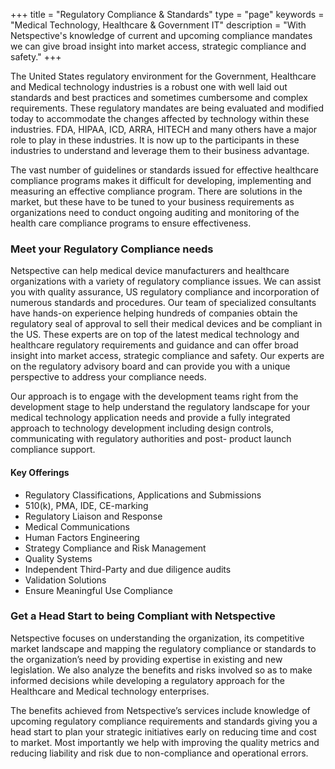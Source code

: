 +++
title = "Regulatory Compliance & Standards"
type  = "page"
keywords = "Medical Technology, Healthcare & Government IT"
description = "With Netspective's knowledge of current and upcoming compliance mandates we can give broad insight into market access, strategic compliance and safety."
+++

The United States regulatory environment for the Government, Healthcare and Medical technology industries is a robust one with well laid out standards and best practices and sometimes cumbersome and complex requirements. These regulatory mandates are being evaluated and modified today to accommodate the changes affected by technology within these industries. FDA, HIPAA, ICD, ARRA, HITECH and many others have a major role to play in these industries. It is now up to the participants in these industries to understand and leverage them to their business advantage.

The vast number of guidelines or standards issued for effective healthcare compliance programs makes it difficult for developing, implementing and measuring an effective compliance program. There are solutions in the market, but these have to be tuned to your business requirements as organizations need to conduct ongoing auditing and monitoring of the health care compliance programs to ensure effectiveness.

### Meet your Regulatory Compliance needs

Netspective can help medical device manufacturers and healthcare organizations with a variety of regulatory compliance issues. We can assist you with quality assurance, US regulatory compliance and incorporation of numerous standards and procedures. Our team of specialized consultants have hands-on experience helping hundreds of companies obtain the regulatory seal of approval to sell their medical devices and be compliant in the US. These experts are on top of the latest medical technology and healthcare regulatory requirements and guidance and can offer broad insight into market access, strategic compliance and safety. Our experts are on the regulatory advisory board and can provide you with a unique perspective to address your compliance needs.

Our approach is to engage with the development teams right from the development stage to help understand the regulatory landscape for your medical technology application needs and provide a fully integrated approach to technology development including design controls, communicating with regulatory authorities and post- product launch compliance support.

#### Key Offerings

* Regulatory Classifications, Applications and Submissions
* 510(k), PMA, IDE, CE-marking
* Regulatory Liaison and Response
* Medical Communications
* Human Factors Engineering
* Strategy Compliance and Risk Management
* Quality Systems
* Independent Third-Party and due diligence audits
* Validation Solutions
* Ensure Meaningful Use Compliance

### Get a Head Start to being Compliant with Netspective
Netspective focuses on understanding the organization, its competitive market landscape and mapping the regulatory compliance or standards to the organization’s need by providing expertise in existing and new legislation. We also analyze the benefits and risks involved so as to make informed decisions while developing a regulatory approach for the Healthcare and Medical technology enterprises.

The benefits achieved from Netspective’s services include knowledge of upcoming regulatory compliance requirements and standards giving you a head start to plan your strategic initiatives early on reducing time and cost to market. Most importantly we help with improving the quality metrics and reducing liability and risk due to non-compliance and operational errors.

